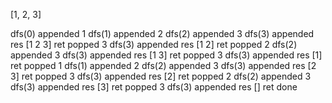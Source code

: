 [1, 2, 3]

dfs(0)
    appended 1
    dfs(1)
        appended 2
        dfs(2)
            appended 3
            dfs(3)
                appended res [1 2 3]
                ret
            popped 3
            dfs(3)
                appended res [1 2]
                ret
        popped 2
        dfs(2)
            appended 3
            dfs(3)
                appended res [1 3]
                ret
            popped 3
            dfs(3)
                appended res [1]
                ret
    popped 1
    dfs(1)
        appended 2
        dfs(2)
            appended 3
            dfs(3)
                appended res [2 3]
                ret
            popped 3
            dfs(3)
                appended res [2]
                ret
        popped 2
        dfs(2)
            appended 3
            dfs(3)
                appended res [3]
                ret
            popped 3
            dfs(3)
                appended res []
                ret
done